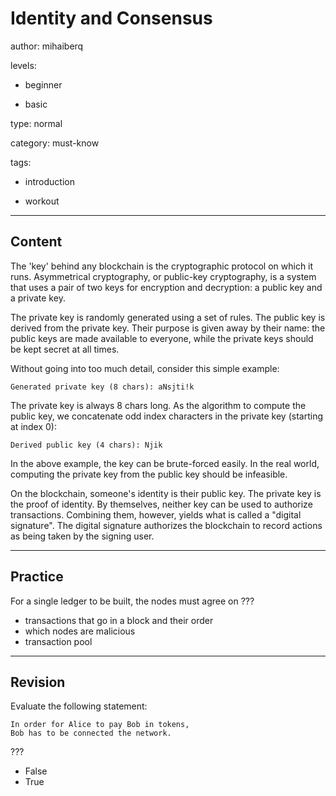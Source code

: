 # Identity and Consensus
author: mihaiberq

levels:

  - beginner

  - basic

type: normal

category: must-know

tags:

  - introduction

  - workout

---
## Content

The 'key' behind any blockchain is the cryptographic protocol on which it runs. Asymmetrical cryptography, or public-key cryptography, is a system that uses a pair of two keys for encryption and decryption: a public key and a private key.

The private key is randomly generated using a set of rules. The public key is derived from the private key. Their purpose is given away by their name: the public keys are made available to everyone, while the private keys should be kept secret at all times.

Without going into too much detail, consider this simple example:
```
Generated private key (8 chars): aNsjti!k
```
The private key is always 8 chars long. As the algorithm to compute the public key, we concatenate odd index characters in the private key (starting at index 0):
```
Derived public key (4 chars): Njik
```
In the above example, the key can be brute-forced easily. In the real world, computing the private key from the public key should be infeasible.

On the blockchain, someone's identity is their public key. The private key is the proof of identity. By themselves, neither key can be used to authorize transactions. Combining them, however, yields what is called a "digital signature". The digital signature authorizes the blockchain to record actions as being taken by the signing user.


---
## Practice

For a single ledger to be built, the nodes must agree on ???

* transactions that go in a block and their order
* which nodes are malicious
* transaction pool

---
## Revision

Evaluate the following statement:
```
In order for Alice to pay Bob in tokens,
Bob has to be connected the network.
```
???

* False
* True


